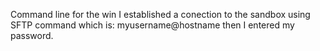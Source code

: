 Command line for the win
I established a conection to the sandbox using SFTP command which is: myusername@hostname then I entered my password.

